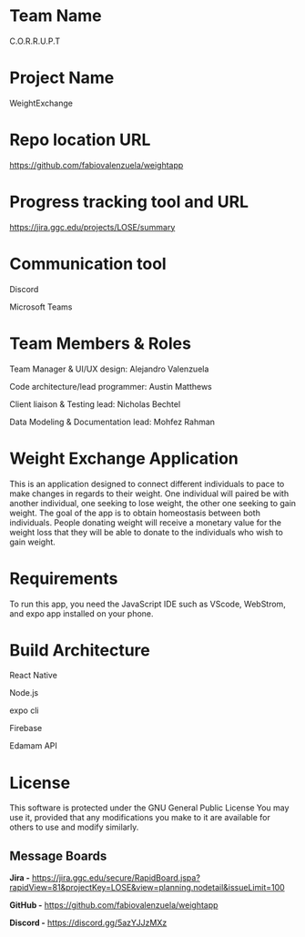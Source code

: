 # Team Name

C.O.R.R.U.P.T

# Project Name

WeightExchange

# Repo location URL

https://github.com/fabiovalenzuela/weightapp

# Progress tracking tool and URL

https://jira.ggc.edu/projects/LOSE/summary


# Communication tool

Discord

Microsoft Teams


# Team Members & Roles

Team Manager & UI/UX design: 
Alejandro Valenzuela

Code architecture/lead programmer:
Austin Matthews

Client liaison & Testing lead: 
Nicholas Bechtel

Data Modeling & Documentation lead:
Mohfez Rahman


# Weight Exchange Application

This is an application designed to connect different individuals to pace to make changes in regards to their weight. One individual will paired be with another individual, one seeking to lose weight, the other one seeking to gain weight. The goal of the app is to obtain homeostasis between both individuals. People donating weight will receive a monetary value for the weight loss that they will be able to donate to the individuals who wish to gain weight. 




# Requirements

To run this app, you need the JavaScript IDE such as VScode, WebStrom, and expo app installed on your phone.

# Build Architecture

React Native  

Node.js

expo cli

Firebase

Edamam API

# License

This software is protected under the GNU General Public License You may use it, provided that any modifications you make to it are available for others to use and modify similarly.

## Message Boards

**Jira -** https://jira.ggc.edu/secure/RapidBoard.jspa?rapidView=81&projectKey=LOSE&view=planning.nodetail&issueLimit=100

**GitHub -**  https://github.com/fabiovalenzuela/weightapp

**Discord -** https://discord.gg/5azYJJzMXz
